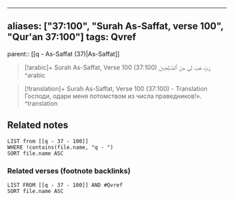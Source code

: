 
---
aliases: ["37:100", "Surah As-Saffat, verse 100", "Qur'an 37:100"]
tags: Qvref
---

parent:: [[q - As-Saffat (37)|As-Saffat]]

> [!arabic]+ Surah As-Saffat, Verse 100 (37:100)
> <span class="quran-arabic">رَبِّ هَبْ لِى مِنَ ٱلصَّـٰلِحِينَ</span>
^arabic

> [!translation]+ Surah As-Saffat, Verse 100 (37:100) - Translation
> Господи, одари меня потомством из числа праведников!».
^translation



## Related notes
```dataview
LIST from [[q - 37 - 100]]
WHERE !contains(file.name, "q - ")
SORT file.name ASC
```

### Related verses (footnote backlinks)
```dataview
LIST FROM [[q - 37 - 100]] AND #Qvref
SORT file.name ASC
```

